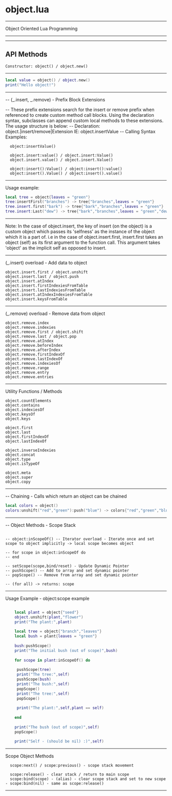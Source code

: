object.lua
==========

------ ------ ------ ------
Object Oriented Lua Programming
------ ------ ------ ------

------------
API Methods
------------

```
Constructor: object() / object.new()
```

------ ------ ------ ------

```lua
local value = object() / object.new()
print("Hello object!")
```

------ ------ ------ ------

-- (_.insert, _.remove) - Prefix Block Extensions

-- These prefix extensions search for the insert or remove prefix when referenced to create custom method call blocks. Using the declaration syntax, subclasses can append custom local methods to these extensions. The usage structure is below:
-- Declaration: object.|insert/remove|Extension IE: object.insertValue
-- Calling Syntax Examples: 

```
  object:insertValue() 

  object.insert:value() / object.insert:Value()
  object.insert.value() / object.insert.Value() 

  object:insert():Value() / object:insert():value()
  object:insert().Value() / object:insert().value()
```

------ ------ ------ ------

Usage example:

```lua
local tree = object{leaves = "green")
tree:insertFirst("branches") -> tree{"branches",leaves = "green"}
tree.insert.first("bark") -> tree{"bark","branches",leaves = "green"}
tree.insert:Last("dew") -> tree{"bark","branches",leaves = "green","dew"}
```

------ ------ ------ ------

Note: In the case of object.insert, the key of insert (on the object) is a custom object which passes its 'selfness' as the instance of the object which it is a part of. i.e in the case of object.insert.first, insert.first takes an object (self) as its first argument to the function call. This argument takes 'object' as the implicit self as opposed to insert.

---------------

(_.insert) overload - Add data to object

```
object.insert.first / object.unshift
object.insert.last / object.push
object.insert.atIndex
object.insert.firstIndexiesFromTable
object.insert.lastIndexiesFromTable
object.insert.atIndexIndexiesFromTable
object.insert.keysFromTable
```

------ ------

(_.remove) overload - Remove data from object

```
object.remove.index
object.remove.indexies
object.remove.first / object.shift
object.remove.last / object.pop
object.remove.atIndex
object.remove.beforeIndex
object.remove.afterIndex
object.remove.firstIndexOf
object.remove.lastIndexOf
object.remove.indexiesOf
object.remove.range
object.remove.entry
object.remove.entries
```

------ ------

Utility Functions / Methods

```
object.countElements
object.contains
object.indexiesOf
object.keysOf
object.keys

object.first
object.last
object.firstIndexOf
object.lastIndexOf

object.inverseIndexies
object.concat
object.type
object.isTypeOf

object.meta
object.super
object.copy
```

------ ------ ------ ------

-- Chaining - Calls which return an object can be chained

```lua
local colors = object()
colors:unshift("red","green"):push("blue") -> colors{"red","green","blue"}
```

------ ------ ------ ------

-- Object Methods - Scope Stack

```

-- object:inScopeOf() -- Iterator overload - Iterate once and set scope to object implicitly -> local scope becomes object 

-- for scope in object:inScopeOf do
-- end

-- setScope(scope,bind/reset) - Update Dynamic Pointer
-- pushScope() -- Add to array and set dynamic pointer
-- popScope() -- Remove from array and set dynamic pointer

-- (for all) -> returns: scope

```

------ ------ ------ ------

Usage Example - object:scope example

```lua

    local plant = object{"seed"}
    object.unshift(plant,"flower")
    print("The plant:",plant)
    
    local tree = object{"branch","leaves"}
    local bush = plant{leaves = "green"}
    
    bush:pushScope()
    print("The initial bush (out of scope)",bush)
    
    for scope in plant:inScopeOf() do
        
     pushScope(tree)
     print("The tree:",self)    
     pushScope(bush)
     print("The bush:",self)    
     popScope()
     print("The tree:",self)  
     popScope()
        
     print("The plant:",self,plant == self)
        
    end
    
    print("The bush (out of scope)",self)
    popScope()
    
    print("Self - (should be nil) :)",self)

```

------ ------ ------ ------

Scope Object Methods

```
  scope:next() / scope:previous() - scope stack movement

  scope:release() - clear stack / return to main scope
  scope:bind(scope) - (alias) - clear scope stack and set to new scope - scope:bind(nil) - same as scope:release()
```

------ ------ ------ ------
